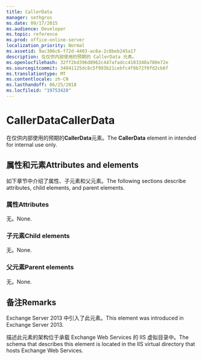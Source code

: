 ```yaml
---
title: CallerData
manager: sethgros
ms.date: 09/17/2015
ms.audience: Developer
ms.topic: reference
ms.prod: office-online-server
localization_priority: Normal
ms.assetid: 9ac306c6-f72d-4403-ac6a-2c8beb245a17
description: 在仅供内部使用的预期的 CallerData 元素。
ms.openlocfilehash: 32ff2bd396d8962c447afadcc4103348a780e72e
ms.sourcegitcommit: 34041125dc8c5f993b21cebfc4f8b72f0fd2cb6f
ms.translationtype: MT
ms.contentlocale: zh-CN
ms.lasthandoff: 06/25/2018
ms.locfileid: "19753428"
---
```

# <a name="callerdata"></a><span data-ttu-id="223c4-103">CallerData</span><span class="sxs-lookup"><span data-stu-id="223c4-103">CallerData</span></span>

<span data-ttu-id="223c4-104">在仅供内部使用的预期的**CallerData**元素。</span><span class="sxs-lookup"><span data-stu-id="223c4-104">The **CallerData** element in intended for internal use only.</span></span> 

## <a name="attributes-and-elements"></a><span data-ttu-id="223c4-105">属性和元素</span><span class="sxs-lookup"><span data-stu-id="223c4-105">Attributes and elements</span></span>

<span data-ttu-id="223c4-106">如下章节中介绍了属性、子元素和父元素。</span><span class="sxs-lookup"><span data-stu-id="223c4-106">The following sections describe attributes, child elements, and parent elements.</span></span>
  
### <a name="attributes"></a><span data-ttu-id="223c4-107">属性</span><span class="sxs-lookup"><span data-stu-id="223c4-107">Attributes</span></span>

<span data-ttu-id="223c4-108">无。</span><span class="sxs-lookup"><span data-stu-id="223c4-108">None.</span></span>
  
### <a name="child-elements"></a><span data-ttu-id="223c4-109">子元素</span><span class="sxs-lookup"><span data-stu-id="223c4-109">Child elements</span></span>

<span data-ttu-id="223c4-110">无。</span><span class="sxs-lookup"><span data-stu-id="223c4-110">None.</span></span>
  
### <a name="parent-elements"></a><span data-ttu-id="223c4-111">父元素</span><span class="sxs-lookup"><span data-stu-id="223c4-111">Parent elements</span></span>

<span data-ttu-id="223c4-112">无。</span><span class="sxs-lookup"><span data-stu-id="223c4-112">None.</span></span>
  
## <a name="remarks"></a><span data-ttu-id="223c4-113">备注</span><span class="sxs-lookup"><span data-stu-id="223c4-113">Remarks</span></span>

<span data-ttu-id="223c4-114">Exchange Server 2013 中引入了此元素。</span><span class="sxs-lookup"><span data-stu-id="223c4-114">This element was introduced in Exchange Server 2013.</span></span>
  
<span data-ttu-id="223c4-115">描述此元素的架构位于承载 Exchange Web Services 的 IIS 虚拟目录中。</span><span class="sxs-lookup"><span data-stu-id="223c4-115">The schema that describes this element is located in the IIS virtual directory that hosts Exchange Web Services.</span></span>
  

